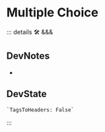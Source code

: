 
# Multiple Choice

::: details 🛠 <dev>&&&</dev>

## DevNotes

-

## DevState

```py
`TagsToHeaders: False`
```

:::
